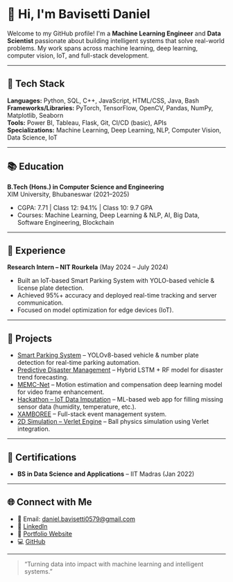 
# 👋 Hi, I'm Bavisetti Daniel

Welcome to my GitHub profile! I'm a **Machine Learning Engineer** and **Data Scientist** passionate about building intelligent systems that solve real-world problems. My work spans across machine learning, deep learning, computer vision, IoT, and full-stack development.

---

## 🔧 Tech Stack

**Languages:** Python, SQL, C++, JavaScript, HTML/CSS, Java, Bash  
**Frameworks/Libraries:** PyTorch, TensorFlow, OpenCV, Pandas, NumPy, Matplotlib, Seaborn  
**Tools:** Power BI, Tableau, Flask, Git, CI/CD (basic), APIs  
**Specializations:** Machine Learning, Deep Learning, NLP, Computer Vision, Data Science, IoT

---

## 📚 Education

**B.Tech (Hons.) in Computer Science and Engineering**  
XIM University, Bhubaneswar (2021–2025)  
- CGPA: 7.71 | Class 12: 94.1% | Class 10: 9.7 GPA  
- Courses: Machine Learning, Deep Learning & NLP, AI, Big Data, Software Engineering, Blockchain

---

## 💼 Experience

**Research Intern – NIT Rourkela** (May 2024 – July 2024)  
- Built an IoT-based Smart Parking System with YOLO-based vehicle & license plate detection.  
- Achieved 95%+ accuracy and deployed real-time tracking and server communication.  
- Focused on model optimization for edge devices (IoT).

---

## 🚀 Projects

- [Smart Parking System](https://github.com/Daniel-Bavisetti/) – YOLOv8-based vehicle & number plate detection for real-time parking automation.  
- [Predictive Disaster Management](https://github.com/Daniel-Bavisetti/) – Hybrid LSTM + RF model for disaster trend forecasting.  
- [MEMC-Net](https://github.com/Daniel-Bavisetti/MEMC) – Motion estimation and compensation deep learning model for video frame enhancement.  
- [Hackathon – IoT Data Imputation](https://github.com/Daniel-Bavisetti/Hackathon) – ML-based web app for filling missing sensor data (humidity, temperature, etc.).  
- [XAMBOREE](https://github.com/Daniel-Bavisetti/Xamboree) – Full-stack event management system.  
- [2D Simulation – Verlet Engine](https://github.com/Daniel-Bavisetti/2D_simulation) – Ball physics simulation using Verlet integration.

---

## 📜 Certifications

- **BS in Data Science and Applications** – IIT Madras (Jan 2022)

---

## 🌐 Connect with Me

- 📧 Email: daniel.bavisetti0579@gmail.com  
- 💼 [LinkedIn](https://www.linkedin.com/in/daniel-bavisetti/)  
- 🧠 [Portfolio Website](https://daniel-bavisetti.github.io/Daniel_Bavisetti/)  
- 💻 [GitHub](https://github.com/Daniel-Bavisetti)

---

> “Turning data into impact with machine learning and intelligent systems.”
